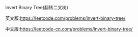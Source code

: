 Invert Binary Tree(翻转二叉树)

英文版:https://leetcode.com/problems/invert-binary-tree/

中文版:https://leetcode-cn.com/problems/invert-binary-tree/
